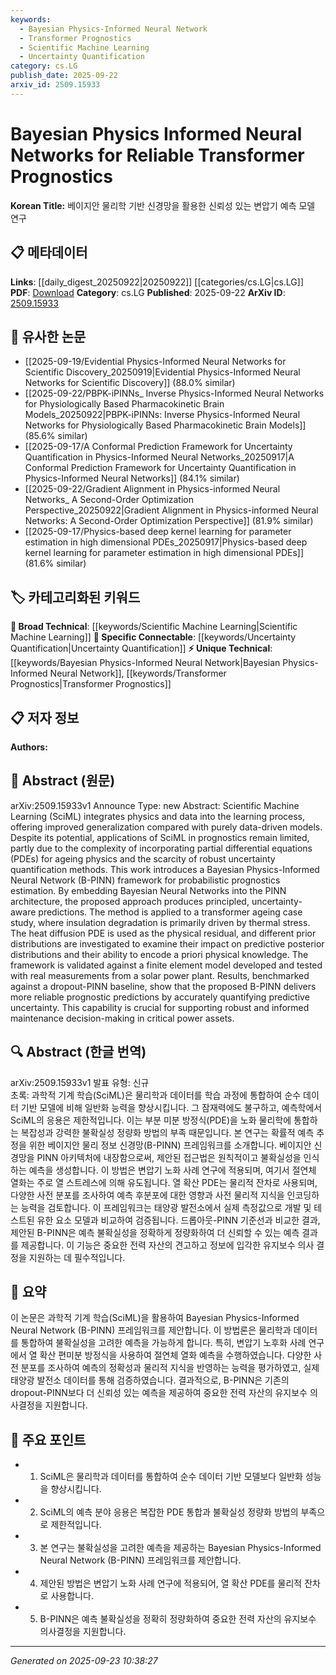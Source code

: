 ```yaml
---
keywords:
  - Bayesian Physics-Informed Neural Network
  - Transformer Prognostics
  - Scientific Machine Learning
  - Uncertainty Quantification
category: cs.LG
publish_date: 2025-09-22
arxiv_id: 2509.15933
---
```


<!-- KEYWORD_LINKING_METADATA:
{
  "processed_timestamp": "2025-09-23T10:38:27.005086",
  "vocabulary_version": "1.0",
  "selected_keywords": [
    "Bayesian Physics-Informed Neural Network",
    "Transformer Prognostics",
    "Scientific Machine Learning",
    "Uncertainty Quantification"
  ],
  "rejected_keywords": [],
  "similarity_scores": {
    "Bayesian Physics-Informed Neural Network": 0.78,
    "Transformer Prognostics": 0.77,
    "Scientific Machine Learning": 0.8,
    "Uncertainty Quantification": 0.79
  },
  "extraction_method": "AI_prompt_based",
  "budget_applied": true,
  "candidates_json": {
    "candidates": [
      {
        "surface": "Bayesian Physics-Informed Neural Network",
        "canonical": "Bayesian Physics-Informed Neural Network",
        "aliases": [
          "B-PINN"
        ],
        "category": "unique_technical",
        "rationale": "This term represents a novel integration of Bayesian methods with Physics-Informed Neural Networks, crucial for linking advancements in uncertainty-aware predictions.",
        "novelty_score": 0.85,
        "connectivity_score": 0.65,
        "specificity_score": 0.88,
        "link_intent_score": 0.78
      },
      {
        "surface": "Transformer Prognostics",
        "canonical": "Transformer Prognostics",
        "aliases": [
          "Transformer Health Prediction"
        ],
        "category": "unique_technical",
        "rationale": "This term is specific to the application of prognostics in transformers, which is essential for linking to maintenance decision-making in power systems.",
        "novelty_score": 0.72,
        "connectivity_score": 0.6,
        "specificity_score": 0.82,
        "link_intent_score": 0.77
      },
      {
        "surface": "Scientific Machine Learning",
        "canonical": "Scientific Machine Learning",
        "aliases": [
          "SciML"
        ],
        "category": "broad_technical",
        "rationale": "This term bridges the gap between physics-based models and machine learning, enhancing connectivity across interdisciplinary research.",
        "novelty_score": 0.55,
        "connectivity_score": 0.85,
        "specificity_score": 0.7,
        "link_intent_score": 0.8
      },
      {
        "surface": "Uncertainty Quantification",
        "canonical": "Uncertainty Quantification",
        "aliases": [
          "UQ"
        ],
        "category": "specific_connectable",
        "rationale": "A critical component in Bayesian approaches, enabling robust predictions and linking to risk assessment in engineering applications.",
        "novelty_score": 0.6,
        "connectivity_score": 0.78,
        "specificity_score": 0.75,
        "link_intent_score": 0.79
      }
    ],
    "ban_list_suggestions": [
      "method",
      "experiment",
      "performance"
    ]
  },
  "decisions": [
    {
      "candidate_surface": "Bayesian Physics-Informed Neural Network",
      "resolved_canonical": "Bayesian Physics-Informed Neural Network",
      "decision": "linked",
      "scores": {
        "novelty": 0.85,
        "connectivity": 0.65,
        "specificity": 0.88,
        "link_intent": 0.78
      }
    },
    {
      "candidate_surface": "Transformer Prognostics",
      "resolved_canonical": "Transformer Prognostics",
      "decision": "linked",
      "scores": {
        "novelty": 0.72,
        "connectivity": 0.6,
        "specificity": 0.82,
        "link_intent": 0.77
      }
    },
    {
      "candidate_surface": "Scientific Machine Learning",
      "resolved_canonical": "Scientific Machine Learning",
      "decision": "linked",
      "scores": {
        "novelty": 0.55,
        "connectivity": 0.85,
        "specificity": 0.7,
        "link_intent": 0.8
      }
    },
    {
      "candidate_surface": "Uncertainty Quantification",
      "resolved_canonical": "Uncertainty Quantification",
      "decision": "linked",
      "scores": {
        "novelty": 0.6,
        "connectivity": 0.78,
        "specificity": 0.75,
        "link_intent": 0.79
      }
    }
  ]
}
-->

# Bayesian Physics Informed Neural Networks for Reliable Transformer Prognostics

**Korean Title:** 베이지안 물리학 기반 신경망을 활용한 신뢰성 있는 변압기 예측 모델 연구

## 📋 메타데이터

**Links**: [[daily_digest_20250922|20250922]] [[categories/cs.LG|cs.LG]]
**PDF**: [Download](https://arxiv.org/pdf/2509.15933.pdf)
**Category**: cs.LG
**Published**: 2025-09-22
**ArXiv ID**: [2509.15933](https://arxiv.org/abs/2509.15933)

## 🔗 유사한 논문
- [[2025-09-19/Evidential Physics-Informed Neural Networks for Scientific Discovery_20250919|Evidential Physics-Informed Neural Networks for Scientific Discovery]] (88.0% similar)
- [[2025-09-22/PBPK-iPINNs_ Inverse Physics-Informed Neural Networks for Physiologically Based Pharmacokinetic Brain Models_20250922|PBPK-iPINNs: Inverse Physics-Informed Neural Networks for Physiologically Based Pharmacokinetic Brain Models]] (85.6% similar)
- [[2025-09-17/A Conformal Prediction Framework for Uncertainty Quantification in Physics-Informed Neural Networks_20250917|A Conformal Prediction Framework for Uncertainty Quantification in Physics-Informed Neural Networks]] (84.1% similar)
- [[2025-09-22/Gradient Alignment in Physics-informed Neural Networks_ A Second-Order Optimization Perspective_20250922|Gradient Alignment in Physics-informed Neural Networks: A Second-Order Optimization Perspective]] (81.9% similar)
- [[2025-09-17/Physics-based deep kernel learning for parameter estimation in high dimensional PDEs_20250917|Physics-based deep kernel learning for parameter estimation in high dimensional PDEs]] (81.6% similar)

## 🏷️ 카테고리화된 키워드
**🧠 Broad Technical**: [[keywords/Scientific Machine Learning|Scientific Machine Learning]]
**🔗 Specific Connectable**: [[keywords/Uncertainty Quantification|Uncertainty Quantification]]
**⚡ Unique Technical**: [[keywords/Bayesian Physics-Informed Neural Network|Bayesian Physics-Informed Neural Network]], [[keywords/Transformer Prognostics|Transformer Prognostics]]

## 📋 저자 정보

**Authors:** 

## 📄 Abstract (원문)

arXiv:2509.15933v1 Announce Type: new 
Abstract: Scientific Machine Learning (SciML) integrates physics and data into the learning process, offering improved generalization compared with purely data-driven models. Despite its potential, applications of SciML in prognostics remain limited, partly due to the complexity of incorporating partial differential equations (PDEs) for ageing physics and the scarcity of robust uncertainty quantification methods. This work introduces a Bayesian Physics-Informed Neural Network (B-PINN) framework for probabilistic prognostics estimation. By embedding Bayesian Neural Networks into the PINN architecture, the proposed approach produces principled, uncertainty-aware predictions. The method is applied to a transformer ageing case study, where insulation degradation is primarily driven by thermal stress. The heat diffusion PDE is used as the physical residual, and different prior distributions are investigated to examine their impact on predictive posterior distributions and their ability to encode a priori physical knowledge. The framework is validated against a finite element model developed and tested with real measurements from a solar power plant. Results, benchmarked against a dropout-PINN baseline, show that the proposed B-PINN delivers more reliable prognostic predictions by accurately quantifying predictive uncertainty. This capability is crucial for supporting robust and informed maintenance decision-making in critical power assets.

## 🔍 Abstract (한글 번역)

arXiv:2509.15933v1 발표 유형: 신규  
초록: 과학적 기계 학습(SciML)은 물리학과 데이터를 학습 과정에 통합하여 순수 데이터 기반 모델에 비해 일반화 능력을 향상시킵니다. 그 잠재력에도 불구하고, 예측학에서 SciML의 응용은 제한적입니다. 이는 부분 미분 방정식(PDE)을 노화 물리학에 통합하는 복잡성과 강력한 불확실성 정량화 방법의 부족 때문입니다. 본 연구는 확률적 예측 추정을 위한 베이지안 물리 정보 신경망(B-PINN) 프레임워크를 소개합니다. 베이지안 신경망을 PINN 아키텍처에 내장함으로써, 제안된 접근법은 원칙적이고 불확실성을 인식하는 예측을 생성합니다. 이 방법은 변압기 노화 사례 연구에 적용되며, 여기서 절연체 열화는 주로 열 스트레스에 의해 유도됩니다. 열 확산 PDE는 물리적 잔차로 사용되며, 다양한 사전 분포를 조사하여 예측 후분포에 대한 영향과 사전 물리적 지식을 인코딩하는 능력을 검토합니다. 이 프레임워크는 태양광 발전소에서 실제 측정값으로 개발 및 테스트된 유한 요소 모델과 비교하여 검증됩니다. 드롭아웃-PINN 기준선과 비교한 결과, 제안된 B-PINN은 예측 불확실성을 정확하게 정량화하여 더 신뢰할 수 있는 예측 결과를 제공합니다. 이 기능은 중요한 전력 자산의 견고하고 정보에 입각한 유지보수 의사 결정을 지원하는 데 필수적입니다.

## 📝 요약

이 논문은 과학적 기계 학습(SciML)을 활용하여 Bayesian Physics-Informed Neural Network (B-PINN) 프레임워크를 제안합니다. 이 방법론은 물리학과 데이터를 통합하여 불확실성을 고려한 예측을 가능하게 합니다. 특히, 변압기 노후화 사례 연구에서 열 확산 편미분 방정식을 사용하여 절연체 열화 예측을 수행하였습니다. 다양한 사전 분포를 조사하여 예측의 정확성과 물리적 지식을 반영하는 능력을 평가하였고, 실제 태양광 발전소 데이터를 통해 검증하였습니다. 결과적으로, B-PINN은 기존의 dropout-PINN보다 더 신뢰성 있는 예측을 제공하여 중요한 전력 자산의 유지보수 의사결정을 지원합니다.

## 🎯 주요 포인트

- 1. SciML은 물리학과 데이터를 통합하여 순수 데이터 기반 모델보다 일반화 성능을 향상시킵니다.
- 2. SciML의 예측 분야 응용은 복잡한 PDE 통합과 불확실성 정량화 방법의 부족으로 제한적입니다.
- 3. 본 연구는 불확실성을 고려한 예측을 제공하는 Bayesian Physics-Informed Neural Network (B-PINN) 프레임워크를 제안합니다.
- 4. 제안된 방법은 변압기 노화 사례 연구에 적용되어, 열 확산 PDE를 물리적 잔차로 사용합니다.
- 5. B-PINN은 예측 불확실성을 정확히 정량화하여 중요한 전력 자산의 유지보수 의사결정을 지원합니다.


---

*Generated on 2025-09-23 10:38:27*